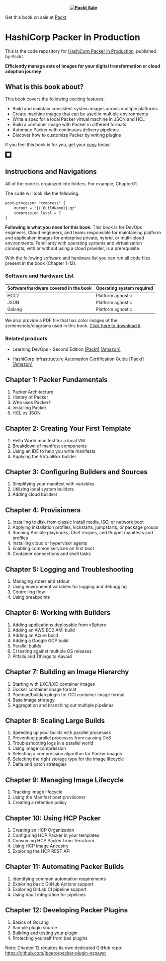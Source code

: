 
<b><p align='center'>[![Packt Sale](https://static.packt-cdn.com/assets/images/image.jpeg)](https://www.packtpub.com/)</p></b>Get this book on sale at [Packt](https://www.packtpub.com/).

# HashiCorp Packer in Production

<a href="https://www.packtpub.com/product/hashicorp-packer-in-production/9781803246857?utm_source=github&utm_medium=repository&utm_campaign=9781786461629"><img src="https://content.packt.com/B18105/cover_image_small.jpg" alt="" height="256px" align="right"></a>

This is the code repository for [HashiCorp Packer in Production](https://www.packtpub.com/product/hashicorp-packer-in-production/9781803246857?utm_source=github&utm_medium=repository&utm_campaign=9781786461629), published by Packt.

**Efficiently manage sets of images for your digital transformation or cloud adoption journey**

## What is this book about?

This book covers the following exciting features:
* Build and maintain consistent system images across multiple platforms
* Create machine images that can be used in multiple environments
* Write a spec for a local Packer virtual machine in JSON and HCL
* Build a container image with Packer in different formats
* Automate Packer with continuous delivery pipelines
* Discover how to customize Packer by writing plugins

If you feel this book is for you, get your [copy](https://www.amazon.com/dp/1803246855) today!

<a href="https://www.packtpub.com/?utm_source=github&utm_medium=banner&utm_campaign=GitHubBanner"><img src="https://raw.githubusercontent.com/PacktPublishing/GitHub/master/GitHub.png" 
alt="https://www.packtpub.com/" border="5" /></a>

## Instructions and Navigations
All of the code is organized into folders. For example, Chapter01.

The code will look like the following:
```
post-processor "compress" {
    output = "{{.BuildName}}.gz"
    compression_level = 7
}
```

**Following is what you need for this book:**
This book is for DevOps engineers, Cloud engineers, and teams responsible for maintaining platform and application images for enterprise private, hybrid, or multi-cloud environments. Familiarity with operating systems and virtualization concepts, with or without using a cloud provider, is a prerequisite.

With the following software and hardware list you can run all code files present in the book (Chapter 1-12).
### Software and Hardware List
| Software/hardware covered in the book | Operating system  required |
| ------------------------------------ | ----------------------------------- |
| HCL2 | Platform agnostic |
| JSON | Platform agnostic |
| Golang | Platform agnostic |

We also provide a PDF file that has color images of the screenshots/diagrams used in this book. [Click here to download it](https://packt.link/GJ9i3).

### Related products
* Learning DevOps - Second Edition [[Packt]](https://www.packtpub.com/product/learning-devops-second-edition/9781801818964?utm_source=github&utm_medium=repository&utm_campaign=9781801818964) [[Amazon]](https://www.amazon.com/dp/1801818967)

* HashiCorp Infrastructure Automation Certification Guide [[Packt]](https://www.packtpub.com/product/hashicorp-infrastructure-automation-certification-guide/9781800565975?utm_source=github&utm_medium=repository&utm_campaign=9781800565975) [[Amazon]](https://www.amazon.com/dp/1800565976)


## Chapter 1: Packer Fundamentals
1. Packer Architecture
2. History of Packer
3. Who uses Packer?
4. Installing Packer
5. HCL vs JSON
   
## Chapter 2: Creating Your First Template
1. Hello World manifest for a local VM
2. Breakdown of manifest components
3. Using an IDE to help you write manifests
4. Applying the VirtualBox builder

## Chapter 3: Configuring Builders and Sources
1. Simplifying your manifest with variables 
2. Utilizing local system builders 
3. Adding cloud builders 

## Chapter 4: Provisioners
1. Installing to disk from classic install media, ISO, or network boot
2. Applying installation profiles, kickstarts, jumpstarts, or package groups 
3. Running Ansible playbooks, Chef recipes, and Puppet manifests and profiles
4. Installing cloud or hypervisor agents 
5. Enabling common services on first boot 
6. Container connections and shell tasks

## Chapter 5: Logging and Troubleshooting
1. Managing stderr and stdout
2. Using environment variables for logging and debugging
3. Controlling flow 
4. Using breakpoints

## Chapter 6: Working with Builders
1. Adding applications deployable from vSphere
2. Adding an AWS EC2 AMI build
3. Adding an Azure build
4. Adding a Google GCP build
5. Parallel builds
6. CI testing against multiple OS releases
7. Pitfalls and Tthings to Aavoid

## Chapter 7: Building an Image Hierarchy
1. Starting with LXC/LXD container images
2. Docker container image format
3. Podman/buildah plugin for OCI container image format
4. Base image strategy
5. Aggregation and branching out multiple pipelines

## Chapter 8: Scaling Large Builds
1. Speeding up your builds with parallel processes
2. Preventing parallel processes from causing DoS
3. Troubleshooting logs in a parallel world
4. Using image compression
5. Selecting a compression algorithm for Packer images
6. Selecting the right storage type for the image lifecycle
7. Delta and patch strategies

## Chapter 9: Managing Image Lifecycle
1. Tracking image lifecycle 
2. Using the Manifest post provisioner 
3. Creating a retention policy 

## Chapter 10: Using HCP Packer
1. Creating an HCP Organization
2. Configuring HCP Packer in your templates
3. Consuming HCP Packer from Terraform
4. Using HCP Image Ancestry
5. Exploring the HCP REST API

## Chapter 11: Automating Packer Builds
1. Identifying common automation requirements
2. Exploring basic GitHub Actions support
3. Exploring GitLab CI pipeline support
4. Using Vault integration for pipelines

## Chapter 12: Developing Packer Plugins
1. Basics of GoLang
2. Sample plugin source
3. Building and testing your plugin
4. Protecting yourself from bad plugins

Note: Chapter 12 requires its own dedicated GitHub repo: https://github.com/jboero/packer-plugin-nspawn
